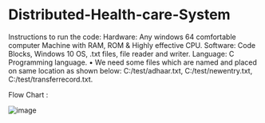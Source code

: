 # Distributed-Health-care-System
Instructions to run the code:
Hardware:
Any windows 64 comfortable computer Machine with RAM, ROM & Highly effective CPU.
Software:
Code Blocks, Windows 10 OS, .txt files, file reader and writer.
Language: 
 C Programming language.
•	We need some files which are named and placed on same location as shown below: C:/test/adhaar.txt, C:/test/newentry.txt, C:/test/transferrecord.txt.

Flow Chart :

![image](https://github.com/user-attachments/assets/47564055-b536-4413-9dd5-b93157e73aa9)


